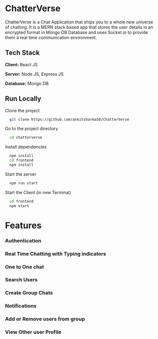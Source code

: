 
# ChatterVerse

ChatterVerse is a Chat Application that ships you to a whole new universe of chatting.
It is a MERN stack based app that stores the user details in an encrypted format in Mongo DB Database and uses Socket.io to provide them a real time communication environment.

## Tech Stack

**Client:** React JS

**Server:** Node JS, Express JS

**Database:** Mongo DB
  
## Run Locally

Clone the project

```bash
  git clone https://github.com/ankitsharma58/ChatterVerse
```

Go to the project directory

```bash
  cd chatterverse
```

Install dependencies

```bash
  npm install
  cd frontend
  npm install
```

Start the server

```bash
  npm run start
```
Start the Client (in new Terminal)

```bash
  cd frontend
  npm start
```

  
# Features

### Authentication
### Real Time Chatting with Typing indicators
### One to One chat
### Search Users
### Create Group Chats
### Notifications 
### Add or Remove users from group
### View Other user Profile